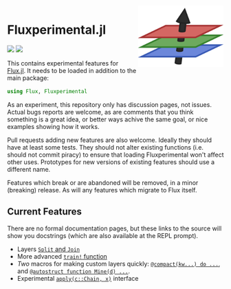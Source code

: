 <img align="right" width="200px" src="https://github.com/FluxML/Optimisers.jl/raw/master/docs/src/assets/logo.png">

# Fluxperimental.jl

[![][action-img]][action-url]
[![][coverage-img]][coverage-url]

[action-img]: https://github.com/FluxML/Fluxperimental.jl/workflows/CI/badge.svg
[action-url]: https://github.com/FluxML/Fluxperimental.jl/actions

[coverage-img]: https://codecov.io/gh/FluxML/Fluxperimental.jl/branch/master/graph/badge.svg
[coverage-url]: https://codecov.io/gh/FluxML/Fluxperimental.jl


This contains experimental features for [Flux.jl](https://github.com/FluxML/Flux.jl).
It needs to be loaded in addition to the main package:

```julia
using Flux, Fluxperimental
```

As an experiment, this repository only has discussion pages, not issues. Actual bugs reports are welcome,
as are comments that you think something is a great idea, or better ways achive the same goal,
or nice examples showing how it works.

Pull requests adding new features are also welcome. Ideally they should have at least some tests.
They should not alter existing functions (i.e. should not commit piracy)
to ensure that loading Fluxperimental won't affect other uses.
Prototypes for new versions of existing features should use a different name.

Features which break or are abandoned will be removed, in a minor (breaking) release.
As will any features which migrate to Flux itself.

## Current Features

There are no formal documentation pages, but these links to the source will show you docstrings
(which are also available at the REPL prompt).

* Layers [`Split` and `Join`](https://github.com/FluxML/Fluxperimental.jl/blob/master/src/split_join.jl)
* More advanced [`train!` function](https://github.com/FluxML/Fluxperimental.jl/blob/master/src/train.jl)
* *Two* macros for making custom layers quickly:
  [`@compact(kw...) do ...`](https://github.com/FluxML/Fluxperimental.jl/blob/master/src/compact.jl), and
  [`@autostruct function Mine(d) ...`](https://github.com/FluxML/Fluxperimental.jl/blob/master/src/autostruct.jl).
* Experimental [`apply(c::Chain, x)`](https://github.com/FluxML/Fluxperimental.jl/blob/master/src/chain.jl) interface
